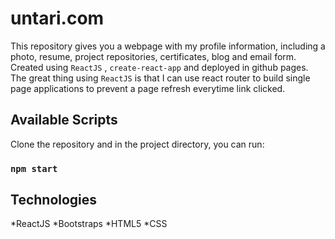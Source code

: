 # untari.com

 
This repository gives you a webpage with my profile information, including a photo, resume, project repositories, certificates, blog and email form.
Created using `ReactJS` , `create-react-app` and deployed in github pages. The great thing using `ReactJS` is that I can use react router to build single page applications to prevent a page refresh everytime link clicked.

## Available Scripts

Clone the repository and in the project directory, you can run:

### `npm start`

## Technologies
*ReactJS
*Bootstraps
*HTML5
*CSS
